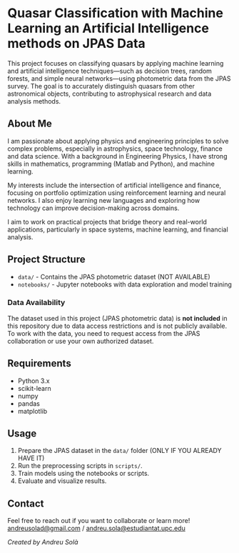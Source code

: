 # Quasar Classification with Machine Learning an Artificial Intelligence methods on JPAS Data

This project focuses on classifying quasars by applying machine learning and artificial intelligence techniques—such as decision trees, random forests, and simple neural networks—using photometric data from the JPAS survey. The goal is to accurately distinguish quasars from other astronomical objects, contributing to astrophysical research and data analysis methods.

## About Me

I am passionate about applying physics and engineering principles to solve complex problems, especially in astrophysics, space technology, finance and data science. With a background in Engineering Physics, I have strong skills in mathematics, programming (Matlab and Python), and machine learning.

My interests include the intersection of artificial intelligence and finance, focusing on portfolio optimization using reinforcement learning and neural networks. I also enjoy learning new languages and exploring how technology can improve decision-making across domains.

I aim to work on practical projects that bridge theory and real-world applications, particularly in space systems, machine learning, and financial analysis.

## Project Structure

- `data/` - Contains the JPAS photometric dataset (NOT AVAILABLE)
- `notebooks/` - Jupyter notebooks with data exploration and model training

### Data Availability

The dataset used in this project (JPAS photometric data) is **not included** in this repository due to data access restrictions and is not publicly available. To work with the data, you need to request access from the JPAS collaboration or use your own authorized dataset.


## Requirements

- Python 3.x
- scikit-learn
- numpy
- pandas
- matplotlib


## Usage

1. Prepare the JPAS dataset in the `data/` folder (ONLY IF YOU ALREADY HAVE IT)
2. Run the preprocessing scripts in `scripts/`.
3. Train models using the notebooks or scripts.
4. Evaluate and visualize results.

## Contact

Feel free to reach out if you want to collaborate or learn more!
andreusolad@gmail.com / andreu.sola@estudiantat.upc.edu

*Created by Andreu Solà*

